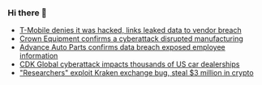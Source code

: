 ### Hi there 👋

<!--START_SECTION:feed-->
* [T-Mobile denies it was hacked, links leaked data to vendor breach](https://www.bleepingcomputer.com/news/security/t-mobile-denies-it-was-hacked-links-leaked-data-to-vendor-breach/)
* [Crown Equipment confirms a cyberattack disrupted manufacturing](https://www.bleepingcomputer.com/news/security/crown-equipment-confirms-a-cyberattack-disrupted-manufacturing/)
* [Advance Auto Parts confirms data breach exposed employee information](https://www.bleepingcomputer.com/news/security/advance-auto-parts-confirms-data-breach-exposed-employee-information/)
* [CDK Global cyberattack impacts thousands of US car dealerships](https://www.bleepingcomputer.com/news/security/cdk-global-cyberattack-impacts-thousands-of-us-car-dealerships/)
* ["Researchers" exploit Kraken exchange bug, steal $3 million in crypto](https://www.bleepingcomputer.com/news/security/researchers-exploit-kraken-exchange-bug-steal-3-million-in-crypto/)
<!--END_SECTION:feed-->

<!--
**frankenk/frankenk** is a ✨ _special_ ✨ repository because its `README.md` (this file) appears on your GitHub profile.

Here are some ideas to get you started:

- 🔭 I’m currently working on ...
- 🌱 I’m currently learning ...
- 👯 I’m looking to collaborate on ...
- 🤔 I’m looking for help with ...
- 💬 Ask me about ...
- 📫 How to reach me: ...
- 😄 Pronouns: ...
- ⚡ Fun fact: ...
-->



